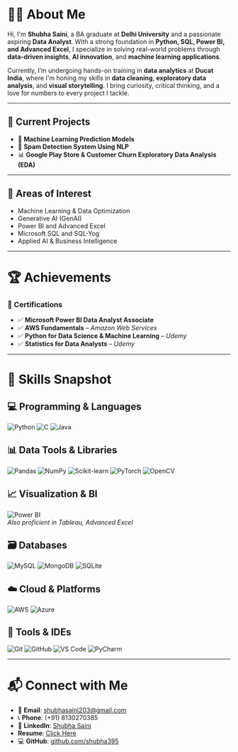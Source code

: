 # 🙋‍♀️ About Me  

Hi, I'm **Shubha Saini**, a BA graduate at **Delhi University** and a passionate aspiring **Data Analyst**. With a strong foundation in **Python, SQL, Power BI, and Advanced Excel**, I specialize in solving real-world problems through **data-driven insights**, **AI innovation**, and **machine learning applications**.  

Currently, I’m undergoing hands-on training in **data analytics** at **Ducat India**, where I'm honing my skills in **data cleaning**, **exploratory data analysis**, and **visual storytelling**. I bring curiosity, critical thinking, and a love for numbers to every project I tackle.  

---

## 🔭 Current Projects   
- 🤖 **Machine Learning Prediction Models**  
- 📩 **Spam Detection System Using NLP**  
- 📊 **Google Play Store & Customer Churn Exploratory Data Analysis (EDA)**  

---

## 🎯 Areas of Interest  
- Machine Learning & Data Optimization  
- Generative AI (GenAI)  
- Power BI and Advanced Excel  
- Microsoft SQL and SQL-Yog  
- Applied AI & Business Intelligence  

---

# 🏆 Achievements  

### 📜 Certifications   
- ✅ **Microsoft Power BI Data Analyst Associate**  
- ✅ **AWS Fundamentals** – *Amazon Web Services*  
- ✅ **Python for Data Science & Machine Learning** – *Udemy*  
- ✅ **Statistics for Data Analysts** – *Udemy*  

---

# 🧠 Skills Snapshot  

## 💻 Programming & Languages  
![Python](https://skillicons.dev/icons?i=py)
![C](https://skillicons.dev/icons?i=c)
![Java](https://skillicons.dev/icons?i=java)

## 📊 Data Tools & Libraries  
![Pandas](https://skillicons.dev/icons?i=pandas)
![NumPy](https://skillicons.dev/icons?i=numpy)
![Scikit-learn](https://skillicons.dev/icons?i=sklearn)
![PyTorch](https://skillicons.dev/icons?i=pytorch)
![OpenCV](https://skillicons.dev/icons?i=opencv)

## 📈 Visualization & BI  
![Power BI](https://skillicons.dev/icons?i=powerbi)  
*Also proficient in Tableau, Advanced Excel*

## 🗃️ Databases  
![MySQL](https://skillicons.dev/icons?i=mysql)
![MongoDB](https://skillicons.dev/icons?i=mongodb)
![SQLite](https://skillicons.dev/icons?i=sqlite)

## ☁️ Cloud & Platforms  
![AWS](https://skillicons.dev/icons?i=aws)
![Azure](https://skillicons.dev/icons?i=azure)

## 🧰 Tools & IDEs  
![Git](https://skillicons.dev/icons?i=git)
![GitHub](https://skillicons.dev/icons?i=github)
![VS Code](https://skillicons.dev/icons?i=vscode)
![PyCharm](https://skillicons.dev/icons?i=pycharm)

---

# 📬 Connect with Me  

- 📧 **Email**: [shubhasaini203@gmail.com](mailto:shubhasaini203@gmail.com)  
- 📞 **Phone**: (+91) 8130270385  
- 💼 **LinkedIn**: [Shubha Saini](https://www.linkedin.com/in/shubha-saini-328364344)
- **Resume**: [Click Here](https://drive.google.com/file/d/12cOcvQA3Varb3jjbTpdYBpnNe849R-og/view?usp=sharing)
- 💻 **GitHub**: [github.com/shubha395](https://github.com/shubha395)  
